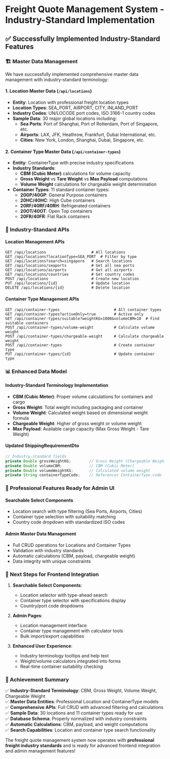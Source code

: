 # Freight Quote Management System - Industry-Standard Implementation

## ✅ Successfully Implemented Industry-Standard Features

### 🏗️ Master Data Management
We have successfully implemented comprehensive master data management with industry-standard terminology:

#### 1. **Location Master Data** (`/api/locations`)
- **Entity**: Location with professional freight location types
- **Location Types**: SEA_PORT, AIRPORT, CITY, INLAND_PORT
- **Industry Codes**: UN/LOCODE port codes, ISO 3166-1 country codes
- **Sample Data**: 30 major global locations including:
  - **Sea Ports**: Port of Shanghai, Port of Rotterdam, Port of Singapore, etc.
  - **Airports**: LAX, JFK, Heathrow, Frankfurt, Dubai International, etc.
  - **Cities**: New York, London, Shanghai, Dubai, Singapore, etc.

#### 2. **Container Type Master Data** (`/api/container-types`)
- **Entity**: ContainerType with precise industry specifications
- **Industry Standards**: 
  - **CBM (Cubic Meter)** calculations for volume capacity
  - **Gross Weight** vs **Tare Weight** vs **Max Payload** computations
  - **Volume Weight** calculations for chargeable weight determination
- **Container Types**: 11 standard container types:
  - **20GP/40GP**: General Purpose containers
  - **20HC/40HC**: High Cube containers  
  - **20RF/40RF/40RH**: Refrigerated containers
  - **20OT/40OT**: Open Top containers
  - **20FR/40FR**: Flat Rack containers

### 🔧 Industry-Standard APIs

#### **Location Management APIs**
```
GET /api/locations                    # All locations
GET /api/locations?locationType=SEA_PORT  # Filter by type
GET /api/locations?search=singapore   # Search locations
GET /api/locations/seaports           # Get all sea ports
GET /api/locations/airports           # Get all airports
GET /api/locations/countries          # Get country codes
POST /api/locations                   # Create new location
PUT /api/locations/{id}               # Update location
DELETE /api/locations/{id}            # Delete location
```

#### **Container Type Management APIs**
```
GET /api/container-types                        # All container types
GET /api/container-types?activeOnly=true        # Active only
GET /api/container-types/suitable?weightKG=1000&volumeCBM=10  # Find suitable containers
POST /api/container-types/volume-weight         # Calculate volume weight
POST /api/container-types/chargeable-weight     # Calculate chargeable weight
POST /api/container-types                       # Create container type
PUT /api/container-types/{id}                   # Update container type
```

### 📊 Enhanced Data Model

#### **Industry-Standard Terminology Implementation**
- **CBM (Cubic Meter)**: Proper volume calculations for containers and cargo
- **Gross Weight**: Total weight including packaging and container
- **Volume Weight**: Calculated weight based on dimensional weight formula
- **Chargeable Weight**: Higher of gross weight or volume weight
- **Max Payload**: Available cargo capacity (Max Gross Weight - Tare Weight)

#### **Updated ShippingRequirementDto**
```java
// Industry-standard fields
private Double grossWeightKG;        // Gross Weight (Chargeable Weight)
private Double volumeCBM;            // CBM (Cubic Meter)
private Double volumeWeightKG;       // Calculated volume weight
private String containerTypeCode;    // References ContainerType.code
```

### 🎯 Professional Features Ready for Admin UI

#### **Searchable Select Components**
- Location search with type filtering (Sea Ports, Airports, Cities)
- Container type selection with suitability matching
- Country code dropdown with standardized ISO codes

#### **Admin Master Data Management**
- Full CRUD operations for Locations and Container Types
- Validation with industry standards
- Automatic calculations (CBM, payload, chargeable weight)
- Data integrity with unique constraints

### 🔄 Next Steps for Frontend Integration

1. **Searchable Select Components**:
   - Location selector with type-ahead search
   - Container type selector with specifications display
   - Country/port code dropdowns

2. **Admin Pages**:
   - Location management interface
   - Container type management with calculator tools
   - Bulk import/export capabilities

3. **Enhanced User Experience**:
   - Industry terminology tooltips and help text
   - Weight/volume calculators integrated into forms
   - Real-time container suitability checking

### 🎉 Achievement Summary

✅ **Industry-Standard Terminology**: CBM, Gross Weight, Volume Weight, Chargeable Weight  
✅ **Master Data Entities**: Professional Location and ContainerType models  
✅ **Comprehensive APIs**: Full CRUD with advanced filtering and calculations  
✅ **Sample Data**: 30 locations and 11 container types ready for use  
✅ **Database Schema**: Properly normalized with industry constraints  
✅ **Automatic Calculations**: CBM, payload, and weight computations  
✅ **Search Capabilities**: Location and container type search functionality  

The freight quote management system now operates with **professional freight industry standards** and is ready for advanced frontend integration and admin management features!
